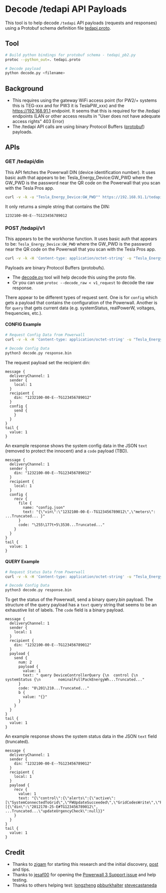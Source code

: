 # Decode /tedapi API Payloads

This tool is to help decode `/tedapi` API payloads (requests and responses) using a Protobuf schema definition file [tedapi.proto](tedapi.proto).

## Tool

```bash
# Build python bindings for protobuf schema - tedapi_pb2.py
protoc --python_out=. tedapi.proto

# Decode payload
python decode.py <filename>
```

## Background

* This requires using the gateway WiFi access point (for PW2/+ systems this is TEG-xxx and for PW3 it is TeslaPW_xxx) and the https://192.168.91.1 endpoint. It seems that this is required for the /tedapi endpoints (LAN or other access results in "User does not have adequate access rights" 403 Error)
* The /tedapi API calls are using binary Protocol Buffers ([protobuf](https://protobuf.dev/)) payloads.

## APIs

### GET /tedapi/din

This API fetches the Powerwall DIN (device identification number). It uses basic auth that appears to be: Tesla_Energy_Device:GW_PWD where the GW_PWD is the password near the QR code on the Powerwall that you scan with the Tesla Pros app.

```bash
curl -v -k -u "Tesla_Energy_Device:GW_PWD"" https://192.168.91.1/tedapi/din
```

It only returns a simple string that contains the DIN:

```
1232100-00-E--TG123456789012
```

### POST /tedapi/v1

This appears to be the workhorse function. It uses basic auth that appears to be: `Tesla_Energy_Device:GW_PWD` where the GW_PWD is the password near the QR code on the Powerwall that you scan with the Tesla Pros app.

```bash
curl -v -k -H 'Content-type: application/octet-string' -u "Tesla_Energy_Device:GW_PWD" --data-binary @request.bin https://192.168.91.1/tedapi/v1
```

Payloads are binary Protocol Buffers (protobufs). 

* The [decode.py](decode.py) tool will help decode this using the proto file.
* Or you can use `protoc --decode_raw < v1_request` to decode the raw response.

There appear to be different types of request sent. One is for `config` which gets a payload that contains the configuration of the Powerwall. Another is for `query` that gets current data (e.g. systemStatus, realPowerW, voltages, frequencies, etc.).

#### CONFIG Example

```bash
# Request Config Data from Powerwall
curl -v -k -H 'Content-type: application/octet-string' -u "Tesla_Energy_Device:GW_PWD" --data-binary @request.bin https://192.168.91.1/tedapi/v1 > response.bin

# Decode Config Data
python3 decode.py response.bin
```

The request payload set the recipient din:

```
message {
  deliveryChannel: 1
  sender {
    local: 1
  }
  recipient {
    din: "1232100-00-E--TG123456789012"
  }
  config {
    send {
    }
  }
}
tail {
  value: 1
}
```

An example response shows the system config data in the JSON `text` (removed to protect the innocent) and a `code` payload (TBD).

```
message {
  deliveryChannel: 1
  sender {
    din: "1232100-00-E--TG123456789012"
  }
  recipient {
    local: 1
  }
  config {
    recv {
      file {
        name: "config.json"
        text: "{\"vin\":\"1232100-00-E--TG123456789012\",\"meters\": ...Truncated... }"
      }
      code: "\255\177t+5\3530...Truncated..."
    }
  }
}
tail {
  value: 1
}
```

#### QUERY Example

```bash
# Request Status Data from Powerwall
curl -v -k -H 'Content-type: application/octet-string' -u "Tesla_Energy_Device:GW_PWD" --data-binary @query.bin https://192.168.91.1/tedapi/v1 > response.bin

# Decode Config Data
python3 decode.py response.bin
```

To get the status of the Powerwall, send a binary query.bin payload. The structure of the query payload has a `text` query string that seems to be an exhaustive list of labels.  The `code` field is a binary payload.

```
message {
  deliveryChannel: 1
  sender {
    local: 1
  }
  recipient {
    din: "1232100-00-E--TG123456789012"
  }
  payload {
    send {
      num: 2
      payload {
        value: 1
        text: " query DeviceControllerQuery {\n  control {\n    systemStatus {\n        nominalFullPackEnergyWh...Truncated..."
      }
      code: "0\201\210...Truncated..."
      b {
        value: "{}"
      }
    }
  }
}
tail {
  value: 1
}
```

An example response shows the system status data in the JSON `text` field (truncated).

```
message {
  deliveryChannel: 1
  sender {
    din: "1232100-00-E--TG123456789012"
  }
  recipient {
    local: 1
  }
  payload {
    recv {
      value: 1
      text: "{\"control\":{\"alerts\":{\"active\":[\"SystemConnectedToGrid\",\"FWUpdateSucceeded\",\"GridCodesWrite\",\"PodCommissionTime\"]},\"batteryBlocks\":[{\"din\":\"2012170-25-E#TG123456789012\", ...Truncated...\"updateUrgencyCheck\":null}}"
    }
  }
}
tail {
  value: 1
}
```

## Credit

* Thanks to [zigam](https://github.com/zigam) for starting this research and the initial discovery, [post](https://github.com/jrester/tesla_powerwall/issues/20#issuecomment-1810848383) and tips.
* Thanks to [jesaf00](https://github.com/jesaf00) for opening the [Powerwall 3 Support issue](https://github.com/jasonacox/Powerwall-Dashboard/issues/387) and help testing.
* Thanks to others helping test: [longzheng](https://github.com/longzheng) [pbburkhalter](https://github.com/pbburkhalter) [stevecastaneda](https://github.com/stevecastaneda) 

